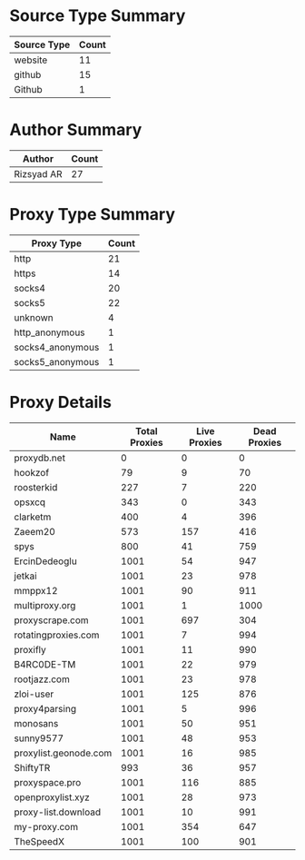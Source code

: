 # Source Type Summary

| Source Type | Count |
|-------------|-------|
| website | 11 |
| github | 15 |
| Github | 1 |


# Author Summary

| Author | Count |
|--------|-------|
| Rizsyad AR | 27 |


# Proxy Type Summary

| Proxy Type | Count |
|------------|-------|
| http | 21 |
| https | 14 |
| socks4 | 20 |
| socks5 | 22 |
| unknown | 4 |
| http_anonymous | 1 |
| socks4_anonymous | 1 |
| socks5_anonymous | 1 |


# Proxy Details

| Name | Total Proxies | Live Proxies | Dead Proxies |
|------|---------------|--------------|---------------|
| proxydb.net | 0 | 0 | 0 |
| hookzof | 79 | 9 | 70 |
| roosterkid | 227 | 7 | 220 |
| opsxcq | 343 | 0 | 343 |
| clarketm | 400 | 4 | 396 |
| Zaeem20 | 573 | 157 | 416 |
| spys | 800 | 41 | 759 |
| ErcinDedeoglu | 1001 | 54 | 947 |
| jetkai | 1001 | 23 | 978 |
| mmppx12 | 1001 | 90 | 911 |
| multiproxy.org | 1001 | 1 | 1000 |
| proxyscrape.com | 1001 | 697 | 304 |
| rotatingproxies.com | 1001 | 7 | 994 |
| proxifly | 1001 | 11 | 990 |
| B4RC0DE-TM | 1001 | 22 | 979 |
| rootjazz.com | 1001 | 23 | 978 |
| zloi-user | 1001 | 125 | 876 |
| proxy4parsing | 1001 | 5 | 996 |
| monosans | 1001 | 50 | 951 |
| sunny9577 | 1001 | 48 | 953 |
| proxylist.geonode.com | 1001 | 16 | 985 |
| ShiftyTR | 993 | 36 | 957 |
| proxyspace.pro | 1001 | 116 | 885 |
| openproxylist.xyz | 1001 | 28 | 973 |
| proxy-list.download | 1001 | 10 | 991 |
| my-proxy.com | 1001 | 354 | 647 |
| TheSpeedX | 1001 | 100 | 901 |
